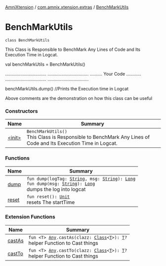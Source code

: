 [AmniXtension](../../index.md) / [com.amnix.xtension.extras](../index.md) / [BenchMarkUtils](./index.md)

# BenchMarkUtils

`class BenchMarkUtils`

This Class is Responsible to BenchMark Any Lines of Code and Its Execution Time in Logcat.

val benchMarkUtils = BenchMarkUtils()

.................................
.................................
.......... Your Code ............
.................................
.................................

benchMarkUtils.dump() //Prints the Execution time in Logcat

Above comments are the demonstration on how this class can be useful

### Constructors

| Name | Summary |
|---|---|
| [&lt;init&gt;](-init-.md) | `BenchMarkUtils()`<br>This Class is Responsible to BenchMark Any Lines of Code and Its Execution Time in Logcat. |

### Functions

| Name | Summary |
|---|---|
| [dump](dump.md) | `fun dump(logTag: `[`String`](https://kotlinlang.org/api/latest/jvm/stdlib/kotlin/-string/index.html)`, msg: `[`String`](https://kotlinlang.org/api/latest/jvm/stdlib/kotlin/-string/index.html)`): `[`Long`](https://kotlinlang.org/api/latest/jvm/stdlib/kotlin/-long/index.html)<br>`fun dump(msg: `[`String`](https://kotlinlang.org/api/latest/jvm/stdlib/kotlin/-string/index.html)`): `[`Long`](https://kotlinlang.org/api/latest/jvm/stdlib/kotlin/-long/index.html)<br>dumps the log into logcat |
| [reset](reset.md) | `fun reset(): `[`Unit`](https://kotlinlang.org/api/latest/jvm/stdlib/kotlin/-unit/index.html)<br>resets The startTime |

### Extension Functions

| Name | Summary |
|---|---|
| [castAs](../../com.amnix.xtension.extensions/kotlin.-any/cast-as.md) | `fun <T> `[`Any`](https://kotlinlang.org/api/latest/jvm/stdlib/kotlin/-any/index.html)`.castAs(clazz: `[`Class`](http://docs.oracle.com/javase/6/docs/api/java/lang/Class.html)`<`[`T`](../../com.amnix.xtension.extensions/kotlin.-any/cast-as.md#T)`>): `[`T`](../../com.amnix.xtension.extensions/kotlin.-any/cast-as.md#T)`?`<br>helper Function to Cast things |
| [castTo](../../com.amnix.xtension.extensions/kotlin.-any/cast-to.md) | `fun <T> `[`Any`](https://kotlinlang.org/api/latest/jvm/stdlib/kotlin/-any/index.html)`.castTo(clazz: `[`Class`](http://docs.oracle.com/javase/6/docs/api/java/lang/Class.html)`<`[`T`](../../com.amnix.xtension.extensions/kotlin.-any/cast-to.md#T)`>): `[`T`](../../com.amnix.xtension.extensions/kotlin.-any/cast-to.md#T)`?`<br>helper Function to Cast things |
